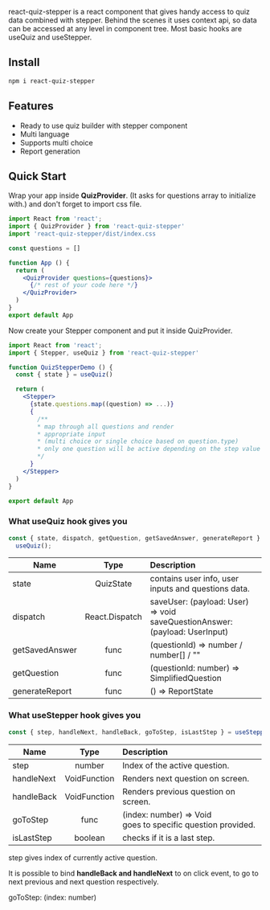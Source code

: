 react-quiz-stepper is a react component that gives handy access to quiz data
combined with stepper. Behind the scenes it uses context api, so data can be accessed
at any level in component tree. Most basic hooks are useQuiz and useStepper.

## Install

```sh
npm i react-quiz-stepper
```

## Features

<ul>
<li>Ready to use quiz builder with stepper component</li>
<li>Multi language</li>
<li>Supports multi choice</li>
<li>Report generation</li>
</ul>

## Quick Start

Wrap your app inside **QuizProvider**. (It asks for questions array to initialize with.)
and don't forget to import css file.

```jsx
import React from 'react';
import { QuizProvider } from 'react-quiz-stepper'
import 'react-quiz-stepper/dist/index.css

const questions = []

function App () {
  return (
    <QuizProvider questions={questions}>
      {/* rest of your code here */}
    </QuizProvider>
  )
}
export default App
```

Now create your Stepper component and put it inside QuizProvider.

```jsx
import React from 'react';
import { Stepper, useQuiz } from 'react-quiz-stepper'

function QuizStepperDemo () {
  const { state } = useQuiz()

  return (
    <Stepper>
      {state.questions.map((question) => ...)}
      {
        /**
        * map through all questions and render
        * appropriate input
        * (multi choice or single choice based on question.type)
        * only one question will be active depending on the step value
        */
      }
    </Stepper>
  )
}

export default App
```

### What useQuiz hook gives you

```js
const { state, dispatch, getQuestion, getSavedAnswer, generateReport } =
  useQuiz();
```

| Name           |            Type             | Description                                                                     |
| -------------- | :-------------------------: | :------------------------------------------------------------------------------ |
| state          |          QuizState          | contains user info, user inputs and questions data.                             |
| dispatch       | React.Dispatch<QuizActions> | saveUser: (payload: User) => void <br> saveQuestionAnswer: (payload: UserInput) |
| getSavedAnswer |            func             | (questionId) => number / number[] / ""                                          |
| getQuestion    |            func             | (questionId: number) => SimplifiedQuestion                                      |
| generateReport |            func             | () => ReportState                                                               |

### What useStepper hook gives you

```js
const { step, handleNext, handleBack, goToStep, isLastStep } = useStepper();
```

| Name       |     Type     | Description                                                      |
| ---------- | :----------: | :--------------------------------------------------------------- |
| step       |    number    | Index of the active question.                                    |
| handleNext | VoidFunction | Renders next question on screen.                                 |
| handleBack | VoidFunction | Renders previous question on screen.                             |
| goToStep   |     func     | (index: number) => Void <br> goes to specific question provided. |
| isLastStep |   boolean    | checks if it is a last step.                                     |

step gives index of currently active question.

It is possible to bind **handleBack and handleNext** to on click event, to go to next previous and next question respectively.

goToStep: (index: number)
